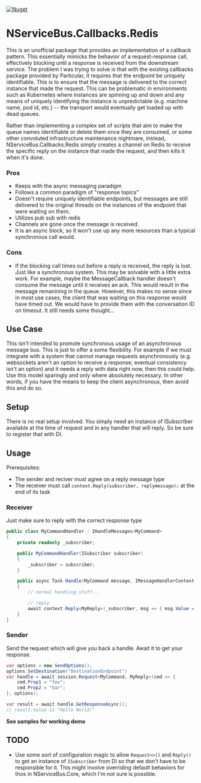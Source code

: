 [![Nuget](https://img.shields.io/badge/nuget-v0.1.1-green.svg)](https://www.nuget.org/packages/NServiceBus.Callbacks.Redis/0.1.1)

# NServiceBus.Callbacks.Redis
This is an unofficial package that provides an implementation of a callback pattern. This essentially mimicks the behavior of a request-response call, effectively blocking until a response is received from the downstream service. The problem I was trying to solve is that with the existing callbacks package provided by Particular, it requires that the endpoint be uniquely identifiable. This is to ensure that the message is delivered to the correct instance that made the request. This can be problematic in environments such as Kubernetes where instances are spinning up and down and any means of uniquely identifying the instance is unpredictable (e.g. machine name, pod id, etc.) -- the transport would eventually get loaded up with dead queues. 

Rather than implementing a complex set of scripts that aim to make the queue names identifiable or delete them once they are consumed, or some other convoluted infrastructure maintenance nightmare, instead, NServiceBus.Callbacks.Redis simply creates a channel on Redis to receive the specific reply on the instance that made the request, and then kills it when it's done.

### Pros
- Keeps with the async messaging paradigm
- Follows a common paradigm of "response topics"
- Doesn't require uniquely identifiable endpoints, but messages are still delivered to the original threads on the instances of the endpoint that were waiting on them.
- Utilizes pub sub with redis
- Channels are gone once the message is received.
- It is an async block, so it won't use up any more resources than a typical synchronous call would.

### Cons
- If the blocking call times out before a reply is received, the reply is lost. Just like a synchronous system. This may be solvable with a little extra work. For example, maybe the MessageCallback handler doesn't consume the message until it receives an ack. This would result in the message remanining in the queue. However, this makes no sense since in most use cases, the client that was waiting on this response would have timed out. We would have to provide them with the conversation ID on timeout. It still needs some thought...

## Use Case
This isn't intended to promote synchronous usage of an asynchronous message bus. This is just to offer a some flexibility. For example if we must integrate with a system that cannot manage requests asynchronously (e.g. websockets aren't an option to receive a response; eventual consistency isn't an option) and it needs a reply with data right now, then this could help. Use this model sparingly and only where absolutely necessary. In other words, if you have the means to keep the client asynchronous, then avoid this and do so.

## Setup
There is no real setup involved. You simply need an instance of ISubscriber available at the time of request and in any handler that will reply. So be sure to register that with DI.

## Usage

Prerequisites:
- The sender and reciver must agree on a reply message type
- The receiver must call `context.Reply(subscriber, replymessage);` at the end of its task

### Receiver

Just make sure to reply with the correct response type

``` csharp
public class MyCommandHandler : IHandleMessages<MyCommand>
{
    private readonly _subscriber;

    public MyCommandHandler(ISubscriber subscriber)
    {
        _subscriber = subscriber;
    }

    public async Task Handle(MyCommand message, IMessageHandlerContext context)
    {
        // normal handling stuff...

        // reply
        await context.Reply<MyReply>(_subscriber, msg => { msg.Value = "Hello World!" });
    }
}
```

### Sender

Send the request which will give you back a handle. Await it to get your response.

``` csharp
var options = new SendOptions();
options.SetDestination("DestinationEndpoint")
var handle = await session.Request<MyCommand, MyReply>(cmd => {
    cmd.Prop1 = "foo";
    cmd.Prop2 = "bar";
}, options);

var result = await handle.GetResponseAsync();
// result.Value is "Hello World!"
```

**See samples for working demo**

## TODO
- Use some sort of configuration magic to allow `Request<>()` and `Reply()` to get an instance of `ISubscriber` from DI so that we don't have to be responsible for it. This might involve overriding default behaviors for thos in NServiceBus.Core, which I'm not sure is possible.
